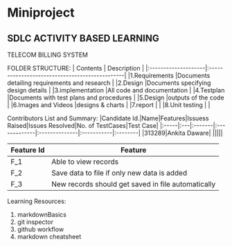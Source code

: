 
# Miniproject

## **SDLC ACTIVITY BASED LEARNING**

TELECOM BILLING SYSTEM

FOLDER STRUCTURE:
  |      Contents        |            Description                         |
  |:--------------------|:-----------------------------------------------|
  |1.Requirements       |Documents detailing requirements and research   |
  |2.Design             |Documents specifying design details             |
  |3.implementation     |All code and documentation                      |
  |4.Testplan           |Documents with test plans and procedures        |
  |5.Design             |outputs of the code                             |
  |6.Images and Videos  |designs & charts                                |
  |7.report             |                                                |
  |8.Unit testing       |                                                |
  
Contributors List and Summary:
|Candidate Id.|Name|Features|Issuess Raised|Issues Resolved|No. of TestCases|Test Case|
|:-----|:---|:-------|:-------------|:--------------|:-----------|:--------|
|313289|Ankita Daware| |||||

 |Feature Id	|Feature|
 |--------------|-------|
|F_1	|Able to view records|
|F_2	|Save data to file if only new data is added|
|F_3	|New records should get saved in file automatically|


Learning Resources:
 1. markdownBasics
 2. git inspector
 3. github workflow
 4. markdown cheatsheet


